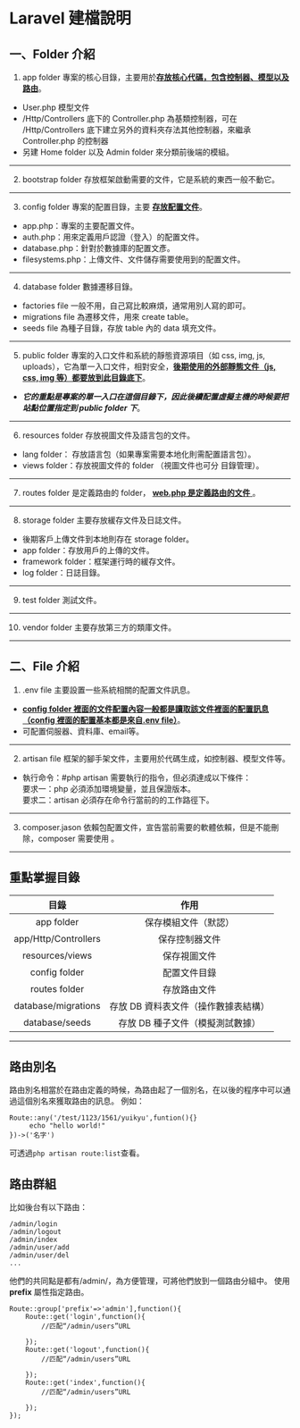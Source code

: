 # Laravel 建檔說明  
## 一、Folder 介紹
1. app folder 專案的核心目錄，主要用於<u>**存放核心代碼，包含控制器、模型以及路由</u>**。  
* User.php 模型文件  
* /Http/Controllers 底下的 Controller.php 為基類控制器，可在 /Http/Controllers 底下建立另外的資料夾存法其他控制器，來繼承 Controller.php 的控制器  
* 另建 Home folder 以及 Admin folder 來分類前後端的模組。  
---
2. bootstrap folder 存放框架啟動需要的文件，它是系統的東西一般不動它。  
---
3. config folder 專案的配置目錄，主要 <u>**存放配置文件**</u>。  
* app.php：專案的主要配置文件。
* auth.php：用來定義用戶認證（登入）的配置文件。  
* database.php：針對於數據庫的配置文彥。  
* filesystems.php：上傳文件、文件儲存需要使用到的配置文件。  
---
4. database folder 數據遷移目錄。
* factories file 一般不用，自己寫比較麻煩，通常用別人寫的即可。
* migrations file 為遷移文件，用來 create table。
* seeds file 為種子目錄，存放 table 內的 data 填充文件。  
---
5. public folder 專案的入口文件和系統的靜態資源項目（如 css, img, js, uploads），它為單一入口文件，相對安全，<u>**後期使用的外部靜態文件（js, css, img 等）都要放到此目錄底下**</u>。  
* ___它的重點是專案的單一入口在這個目錄下，因此後續配置虛擬主機的時候要把站點位置指定到 public folder 下___。  
---
6. resources folder 存放視圖文件及語言包的文件。  
* lang folder： 存放語言包（如果專案需要本地化則需配置語言包）。
* views folder：存放視圖文件的 folder （視圖文件也可分
目錄管理）。  
---
7. routes folder 是定義路由的 folder， <u>**web.php 是定義路由的文件** </u> 。
---
8. storage folder 主要存放緩存文件及日誌文件。
* 後期客戶上傳文件到本地則存在 storage folder。  
* app folder：存放用戶的上傳的文件。
* framework folder：框架運行時的緩存文件。
* log folder：日誌目錄。
---
9. test folder 測試文件。
---
10. vendor folder 主要存放第三方的類庫文件。  
---
## 二、File 介紹  
1. .env file 主要設置一些系統相關的配置文件訊息。  
* <u>**config folder 裡面的文件配置內容一般都是讀取該文件裡面的配置訊息（config 裡面的配置基本都是來自.env file）**</u>。
* 可配置伺服器、資料庫、email等。
---
2. artisan file 框架的腳手架文件，主要用於代碼生成，如控制器、模型文件等。
* 執行命令：#php artisan 需要執行的指令，但必須達成以下條件：  
要求一：php 必須添加環境變量，並且保證版本。  
要求二：artisan 必須存在命令行當前的的工作路徑下。  
---
3. composer.jason 依賴包配置文件，宣告當前需要的軟體依賴，但是不能刪除，composer 需要使用 。
---  
## 重點掌握目錄
|  目錄   |  作用  |
| :---:  | :---: |
|   app folder  | 保存模組文件（默認） |
| app/Http/Controllers  | 保存控制器文件 |
| resources/views  | 保存視圖文件 |
| config folder  | 配置文件目錄 |
| routes folder  | 存放路由文件 |
| database/migrations  | 存放 DB 資料表文件（操作數據表結構） |
| database/seeds  | 存放 DB 種子文件（模擬測試數據） |
---
## 路由別名
路由別名相當於在路由定義的時候，為路由起了一個別名，在以後的程序中可以通過這個別名來獲取路由的訊息。
例如：  
```
Route::any('/test/1123/1561/yuikyu',funtion(){}
     echo "hello world!"
})->('名字')
```  
可透過```php artisan route:list```查看。  

## 路由群組  
比如後台有以下路由：
```
/admin/login  
/admin/logout  
/admin/index  
/admin/user/add  
/admin/user/del  
...
```
他們的共同點是都有/admin/，為方便管理，可將他們放到一個路由分組中。
使用 **prefix** 屬性指定路由。  
```
Route::group['prefix'=>'admin'],function(){
    Route::get('login',function(){
        //匹配“/admin/users”URL

    });
    Route::get('logout',function(){
        //匹配“/admin/users”URL

    });
    Route::get('index',function(){
        //匹配“/admin/users”URL

    });
});
```